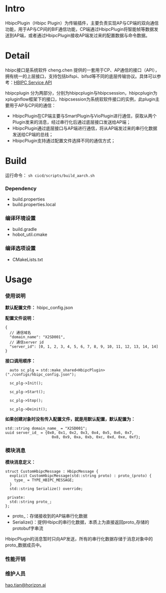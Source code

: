 # Intro

HbipcPlugin（Hbipc Plugin）为传输插件，主要负责实现AP与CP端的双向通信功能，用于AP与CP间的BIF通信功能，CP端通过HbipcPlugin将智能帧等数据发送到AP端，或者通过HbipcPlugin接收AP端发过来的配置数据与命令数据。

# Detail

hbipc接口是系统软件 cheng.chen 提供的一套用于CP、AP通信的接口（API），拥有统一的上层接口，支持包括bifspi、bifsd等不同的底层传输协议。具体可以参考：[HBIPC Service API](http://wiki.hobot.cc/display/SystemSoftware/HBIPC+Service+API)

hbipcplugin 分为两部分，分别为hbipcplugin与hbipcsession，hbipcplugin为xpluginflow框架下的接口，hbipcsession为系统软软件接口的实例，此plugin主要用于AP与CP间的通信：

- HbipcPlugin在CP端主要与SmartPlugin与VioPlugin进行通信，获取从两个Plugin发来的消息，经过串行化后通过底层接口发送给AP端；
- HbipcPlugin通过底层接口与AP端进行通信，将从AP端发过来的串行化数据发送给CP端的总线；
- HbipcPlugin支持通过配置文件选择不同的通信方式；

# Build

运行命令：
`sh cicd/scripts/build_aarch.sh`

### Dependency
- build.properties
- build.properties.local

### 编译环境设置
- build.gradle
- hobot_util.cmake

### 编译选项设置
- CMakeLists.txt

# Usage

### 使用说明
**默认配置文件：** hbipc_config.json

**配置文件说明：**
```
{
  // 通信域名
  "domain_name": "X2SD001",
  // 通信server id
  "server_id": [0, 1, 2, 3, 4, 5, 6, 7, 8, 9, 10, 11, 12, 13, 14, 14]
}
```

**接口调用顺序：**
```
  auto sc_plg = std::make_shared<HbipcPlugin>("./configs/hbipc_config.json");

  sc_plg->Init();

  sc_plg->Start();

  sc_plg->Stop();

  sc_plg->Deinit();
```
**如果创建对象时没有传入配置文件，就是用默认配置，默认配置为：**
```
std::string domain_name_ = "X2SD001";
uuid server_id_ = {0x0, 0x1, 0x2, 0x3, 0x4, 0x5, 0x6, 0x7,
                     0x8, 0x9, 0xa, 0xb, 0xc, 0xd, 0xe, 0xf};
```
### 模块消息
**模块消息定义：**
```
struct CustomHbipcMessage : HbipcMessage {
  explicit CustomHbipcMessage(std::string proto) : proto_(proto) {
    type_ = TYPE_HBIPC_MESSAGE;
  }
  std::string Serialize() override;

 private:
  std::string proto_;
};
```
- proto_：存储接收到的AP端串行化数据
- Serialize()：提供Hbipc的串行化数据，本质上为直接返回proto_存储的protobuf字串流

HbipcPlugin的消息暂时只向AP发送，所有的串行化数据存储于消息对象中的proto_数据成员中。

### 性能开销

### 维护人员
hao.tian@horizon.ai

